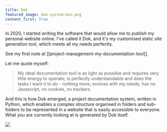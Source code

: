 ```yaml
---
title: Dok
featured_image: dok-system-min.png
content_first: True
---
```


In 2020, I started writing the software that would allow me to publish my personal website online. I've called it Dok, and it's my customised static site generation tool, which meets all my needs perfectly.

See my first note at [[project-management-my-documentation-tool]].

Let me quote myself:
> My ideal documentation tool is as light as possible and requires very little energy to operate; is perfectly understandable and does the tasks I want it to do - nothing more; evolves with my needs; has no Javascript, no cookies, no trackers.

And this is how Dok emerged, a project documentation system, written in Python, which enables a complex structure organised in folders and sub-folders to be represented in a website that is easily accessible to everyone. What you are currently looking at is generated by Dok itself.

![](dok-system-min.png:flux)